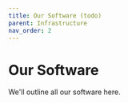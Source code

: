 ```yaml
---
title: Our Software (todo)
parent: Infrastructure
nav_order: 2
---
```


# Our Software

We'll outline all our software here.

